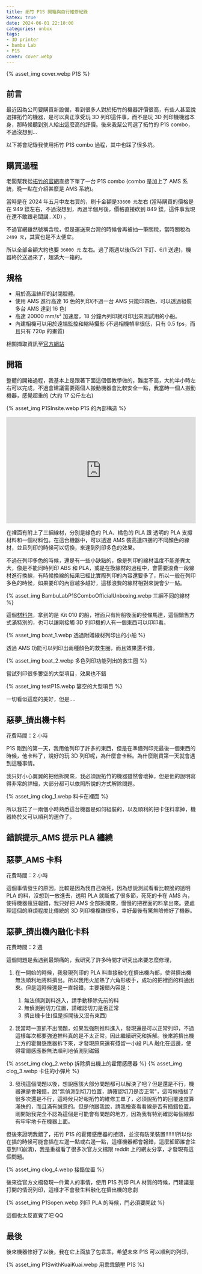 ```yaml
---
title: 拓竹 P1S 開箱與自行維修紀錄
katex: true
date: 2024-06-01 22:10:00
categories: unbox
tags:
- 3D printer
- bambu Lab
- P1S
cover: cover.webp
---
```


{% asset_img  cover.webp P1S %}

## 前言

最近因為公司要購買新設備，看到很多人對於拓竹的機器評價很高，有些人甚至說選擇拓竹的機器，是可以真正享受玩 3D 列印這件事，而不是玩 3D 列印機機器本身，那時候聽到別人給出這麼高的評價。後來我幫公司選了拓竹的 P1S combo，不過沒想到...

以下將會記錄我使用拓竹 P1S combo 過程，其中也踩了很多坑。

## 購買過程

老闆幫我從[拓竹的官網](https://store.bambulab.com/products/p1s)直接下單了一台 P1S combo (combo 是加上了 AMS 系統，晚一點在介紹甚麼是 AMS 系統)。

當時是在 2024 年五月中左右買的，刷卡金額是```33600 元```左右 (當時購買的價格是在 949 鎂左右，不過沒想到，再過半個月後，價格直接砍到 849 鎂，這件事我現在還不敢跟老闆講...XD) 。

不過官網雖然號稱含稅，但是運送來台灣的時候會再被抽一筆關稅，當時關稅為 ```2499 元```，其實也是不太便宜。

所以全部金額大約也要 ```36000 元``` 左右。過了兩週以後(5/21 下訂、6/1 送達)，機器終於送過來了，超滿大一箱的。

## 規格

- 用於高溫絲印的封閉腔體。
- 使用 AMS 進行高達 16 色的列印(不過一台 AMS 只能印四色，可以透過組裝多台 AMS 達到 16 色)
- 高達 20000 mm/s² 加速度，18 分鐘內列印就可印出來測試用的小船。
- 內建相機可以用於遠端監控和縮時攝影 (不過相機幀率很低，只有 0.5 fps，而且只有 720p 的畫質)

相關擷取資訊至[官方網站](https://store.bambulab.com/products/p1s)

## 開箱

整體的開箱過程，我基本上是跟著下面這個個教學做的，難度不高，大約半小時左右可以完成，不過會建議需要兩個人搬動機器會比較安全一點，我當時一個人搬動機器，感覺超重的 (大約 17 公斤左右)

{% asset_img  P1SInsite.webp P1S 的內部構造 %}

<div style="text-align:center;position: relative;width: 100%;padding-bottom: 56.25%;height: 0;overflow: hidden;">

<iframe style="position: absolute;top: 0;left: 0;width: 100%;height: 100%;" src="https://www.youtube.com/embed/fNz-9jZJ9ZQ?si=qpmXg_d_OMciI7rs" title="YouTube video player" frameborder="0" allow="accelerometer; autoplay; clipboard-write; encrypted-media; gyroscope; picture-in-picture; web-share" allowfullscreen></iframe>
</div>

在裡面有附上了三綑線材，分別是綠色的 PLA、橘色的 PLA 跟 透明的 PLA 支撐材料和一個材料包。在這台機器中，可以透過 AMS 裝高達四捆的不同顏色的線材，並且列印的時候可以切換，來達到列印多色的效果。

不過在列印多色的時候，還是有一些小缺點的，像是列印的線材溫度不能差異太大，像是不能同時列印 ABS 和 PLA，或是在換線材的過程中，會需要浪費一段線材進行換線，有時候換線的結果已經比實際列印的內容還要多了，所以一般在列印多色的時候，如果要印的內容越多越好，這樣浪費的線材相對來說會少一點。

{% asset_img  BambuLabP1SComboOfficialUnboxing.webp 三綑不同的線材 %}

這個[材料包](https://store.bambulab.com/products/boat-model-components-kit-010)，拿到的是 Kit 010 的船，裡面只有附船後面的發條馬達，這個銷售方式滿特別的，也可以讓剛接觸 3D 列印機的人有一個東西可以印印看。

{% asset_img  boat_1.webp 透過附贈線材列印出的小船 %}

透過 AMS 功能可以列印出兩種顏色的救生圈，而且效果還不錯。

{% asset_img  boat_2.webp 多色列印功能列出的救生圈 %}

嘗試列印很多簍空的大型項目，效果也不錯

{% asset_img  testP1S.webp 簍空的大型項目 %}

一切看似這麼的美好，但是....

## 惡夢_擠出機卡料

花費時間：2 小時

P1S 剛到的第一天，我用他列印了許多的東西，但是在準備列印完最後一個東西的時候，他卡料了，說好的玩 3D 列印呢，為什麼會卡料。為什麼剛買第一天就會遇到這種事情。

我只好小心翼翼的把他拆開來，我必須說拓竹的機器雖然會壞掉，但是他的說明寫得非常的詳細，大部分都可以依照所說的方式解除問題。

{% asset_img  clog_1.webp 料卡在裡面 %}

所以我花了一兩個小時熟悉這台機器是如何組裝的，以及順利的把卡住料拿掉，機器終於又可以順利的運作了。

## 錯誤提示_AMS 提示 PLA 纏繞

## 惡夢_AMS 卡料

花費時間：2 小時

這個事情發生的原因，比較是因為我自己做死，因為想說測試看看比較脆的透明 PLA 的料，沒想到一放進去，透明 PLA 就斷成了很多節，死死的卡在 AMS 內，使得機器瘋狂報錯，我只好把 AMS 全部拆開來，慢慢的把裡面的料拿出來。要處理這個的麻煩程度比傳統的 3D 列印機複雜很多，幸好最後有驚無險修好了機器。

## 惡夢_擠出機內融化卡料

花費時間：2 週

這個問題是我遇到最頭痛的，我研究了許多時間才研究出來要怎麼修理，

1. 在一開始的時候，我發現列印的 PLA 料直接融化在擠出機內部，使得擠出機無法順利地將料擠出。所以我用火加熱了六角形板手，成功的把裡面的料通出來。但是這時候還是一直報錯，主要報錯內容是：

    1. 無法偵測到料進入，請手動移除先前的料
    2. 無偵測到切刀位置，請確認切刀是否正常
    3. 擠出機卡住(但是拆開後又沒有東西)

2. 我當時一直抓不出問題，如果我強制推料進入，發現還是可以正常列印，不過這樣每次都要強迫推料真的是不太正常。因此繼續研究和拆解。後來將擠出機上方的霍爾感應器拆下來，才發現原來還有殘留一小段 PLA 融化在這邊，使得霍爾感應器無法順利地偵測到磁鐵

{% asset_img  clog_2.webp 拆除擠出機上的霍爾感應器 %}
{% asset_img  clog_3.webp 卡住的小彈片 %}

3. 發現這個問題以後，想說應該大部分問題都可以解決了吧？但是還是不行，機器還是會報錯，說"無偵測到切刀位置，請確認切刀是否正常"，這時候插拔了很多次還是不行，這時候只好報拓竹的維修工單了，必須說拓竹的回覆速度算滿快的，而且滿有誠意的。但是他跟我說，請我檢查看看線是否有插錯位置。剛開始我完全不認為這個是可能會有問題的地方，因為我有特別確認每個線都有牢牢地卡在機器上面。

但後來證明我錯了，拓竹 P1S 的霍爾感應器的接頭，並沒有防呆裝置!!!!!!!所以你在插的時候可能會插在左邊一點或右邊一點，這樣機器都會報錯，這麼細節誰會注意到!!(崩潰)，我是重複看了很多次官方文檔跟 reddit 上的網友分享，才發現有這個問題。

{% asset_img  clog_4.webp 接錯位置 %}

後來從官方文檔發現一件驚人的事情，使用 P1S 列印 PLA 材質的時候，門建議是打開的情況列印，這樣才不會發生料融化在擠出機的悲劇

{% asset_img  P1Sopen.webp 列印 PLA 的時候，門必須要開啟 %}

這個也太反直覺了吧 QQ

## 最後

後來機器修好了以後，我在它上面放了包乖乖，希望未來 P1S 可以順利的列印，

{% asset_img  P1SwithKuaiKuai.webp 用乖乖鎮壓 P1S %}
